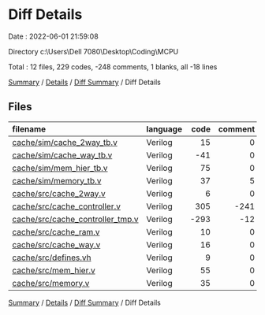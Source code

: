 # Diff Details

Date : 2022-06-01 21:59:08

Directory c:\Users\Dell 7080\Desktop\Coding\MCPU

Total : 12 files,  229 codes, -248 comments, 1 blanks, all -18 lines

[Summary](results.md) / [Details](details.md) / [Diff Summary](diff.md) / Diff Details

## Files
| filename | language | code | comment | blank | total |
| :--- | :--- | ---: | ---: | ---: | ---: |
| [cache/sim/cache_2way_tb.v](/cache/sim/cache_2way_tb.v) | Verilog | 15 | 0 | -1 | 14 |
| [cache/sim/cache_way_tb.v](/cache/sim/cache_way_tb.v) | Verilog | -41 | 0 | -8 | -49 |
| [cache/sim/mem_hier_tb.v](/cache/sim/mem_hier_tb.v) | Verilog | 75 | 0 | 13 | 88 |
| [cache/sim/memory_tb.v](/cache/sim/memory_tb.v) | Verilog | 37 | 5 | 6 | 48 |
| [cache/src/cache_2way.v](/cache/src/cache_2way.v) | Verilog | 6 | 0 | 0 | 6 |
| [cache/src/cache_controller.v](/cache/src/cache_controller.v) | Verilog | 305 | -241 | 14 | 78 |
| [cache/src/cache_controller_tmp.v](/cache/src/cache_controller_tmp.v) | Verilog | -293 | -12 | -38 | -343 |
| [cache/src/cache_ram.v](/cache/src/cache_ram.v) | Verilog | 10 | 0 | -1 | 9 |
| [cache/src/cache_way.v](/cache/src/cache_way.v) | Verilog | 16 | 0 | 3 | 19 |
| [cache/src/defines.vh](/cache/src/defines.vh) | Verilog | 9 | 0 | 2 | 11 |
| [cache/src/mem_hier.v](/cache/src/mem_hier.v) | Verilog | 55 | 0 | 5 | 60 |
| [cache/src/memory.v](/cache/src/memory.v) | Verilog | 35 | 0 | 6 | 41 |

[Summary](results.md) / [Details](details.md) / [Diff Summary](diff.md) / Diff Details